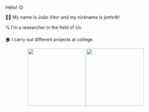 Hello! 🙃

👨‍💻 My name is João Vitor and my nickname is jonhrib!

🔍 I'm a researcher in the field of Ux.

🏠 I carry out different projects at college.

<div align="center">
  <a href="https://github.com/ThiaagoMP">
  <img height="180em" src="https://github-readme-stats.vercel.app/api?username=jonhrib&show_icons=true&theme=gruvbox&include_all_commits=true&count_private=true"/>
  <img height="180em" src="https://github-readme-stats.vercel.app/api/top-langs/?username=jonhrib&layout=compact&langs_count=7&theme=gruvbox"/>
</div>

